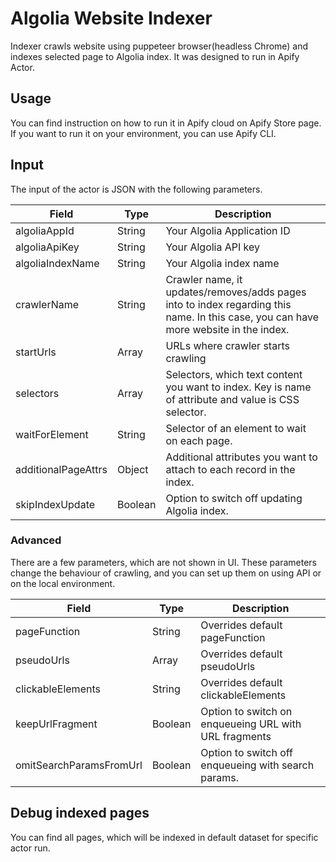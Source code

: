 # Algolia Website Indexer

Indexer crawls website using puppeteer browser(headless Chrome) and indexes selected page to Algolia index.
It was designed to run in Apify Actor.

## Usage

You can find instruction on how to run it in Apify cloud on Apify Store page.
If you want to run it on your environment, you can use Apify CLI.

## Input

The input of the actor is JSON with the following parameters.

| Field | Type | Description |
| ----- | ---- | ----------- |
| algoliaAppId | String | Your Algolia Application ID |
| algoliaApiKey | String | Your Algolia API key |
| algoliaIndexName | String | Your Algolia index name  |
| crawlerName | String | Crawler name, it updates/removes/adds pages into to index regarding this name. In this case, you can have more website in the index. |
| startUrls | Array | URLs where crawler starts crawling |
| selectors | Array | Selectors, which text content you want to index. Key is name of attribute and value is CSS selector.  |
| waitForElement | String | Selector of an element to wait on each page. |
| additionalPageAttrs | Object | Additional attributes you want to attach to each record in the index. |
| skipIndexUpdate | Boolean | Option to switch off updating Algolia index. |

### Advanced

There are a few parameters, which are not shown in UI. These parameters change the behaviour of crawling, and you can set up them on using API or on the local environment.

| Field | Type | Description |
| ----- | ---- | ----------- |
| pageFunction | String | Overrides default pageFunction |
| pseudoUrls | Array | Overrides default pseudoUrls |
| clickableElements | String | Overrides default clickableElements |
| keepUrlFragment | Boolean | Option to switch on enqueueing URL with URL fragments |
| omitSearchParamsFromUrl | Boolean | Option to switch off enqueueing with search params. |

## Debug indexed pages

You can find all pages, which will be indexed in default dataset for specific actor run.
